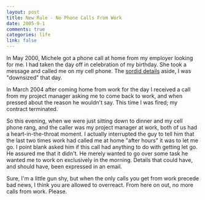 ```yaml
--- 
layout: post
title: New Rule - No Phone Calls From Work
date: 2005-9-1
comments: true
categories: life
link: false
---
```

In May 2000, Michele got a phone call at home from my employer looking for me. I had taken the day off in celebration of my birthday. She took a message and called me on my cell phone. The <a href="http://www.zanshin.net/blogs/000125.html" title="Today I Lost My Job">sordid details</a> aside, I was "downsized" that day.

In March 2004 after coming home from work for the day I received a call from my project manager asking me to come back to work, and when pressed about the reason he wouldn't say. This time I was fired; my contract terminated.

So this evening, when we were just sitting down to dinner and my cell phone rang, and the caller was my project manager at work, both of us had a heart-in-the-throat moment. I actually interrupted the guy to tell him that the last two times work had called me at home "after hours" it was to let me go. I point blank asked him if this call had anything to do with getting let go. He assured me that it didn't. He merely wanted to go over some task he wanted me to work on exclusively in the morning. Details that could have, and should have, been expressed in an email.

Sure, I'm a little gun shy, but when the only calls you get from work precede bad news, I think you are allowed to overreact. From here on out, no more calls from work. Please.
